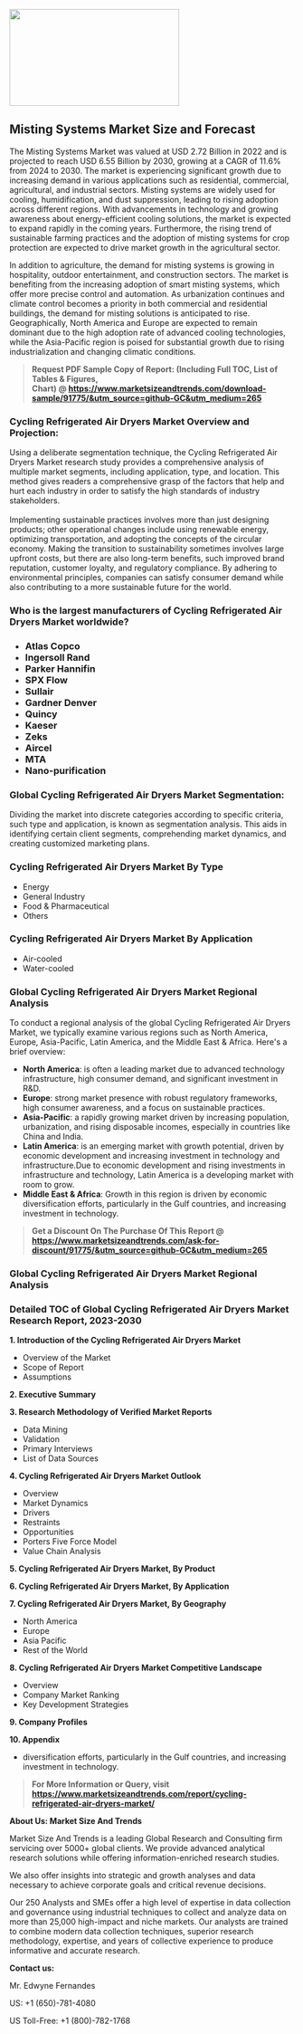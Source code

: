 <p><img class="alignnone size-medium wp-image-20088" src="https://ffe5etoiles.com/wp-content/uploads/2024/12/MST1-300x171.png" alt="" width="300" height="171" /></p><h2>Misting Systems Market Size and Forecast</h2><p>The Misting Systems Market was valued at USD 2.72 Billion in 2022 and is projected to reach USD 6.55 Billion by 2030, growing at a CAGR of 11.6% from 2024 to 2030. The market is experiencing significant growth due to increasing demand in various applications such as residential, commercial, agricultural, and industrial sectors. Misting systems are widely used for cooling, humidification, and dust suppression, leading to rising adoption across different regions. With advancements in technology and growing awareness about energy-efficient cooling solutions, the market is expected to expand rapidly in the coming years. Furthermore, the rising trend of sustainable farming practices and the adoption of misting systems for crop protection are expected to drive market growth in the agricultural sector.</p><p>In addition to agriculture, the demand for misting systems is growing in hospitality, outdoor entertainment, and construction sectors. The market is benefiting from the increasing adoption of smart misting systems, which offer more precise control and automation. As urbanization continues and climate control becomes a priority in both commercial and residential buildings, the demand for misting solutions is anticipated to rise. Geographically, North America and Europe are expected to remain dominant due to the high adoption rate of advanced cooling technologies, while the Asia-Pacific region is poised for substantial growth due to rising industrialization and changing climatic conditions.</p></p><blockquote id="" class=""><strong>Request PDF Sample Copy of Report: (Including Full TOC, List of Tables &amp; Figures, Chart)&nbsp;@&nbsp;<strong><a href="https://www.marketsizeandtrends.com/download-sample/91775/&utm_source=github-GC&utm_medium=265" target="_blank">https://www.marketsizeandtrends.com/download-sample/91775/&utm_source=github-GC&utm_medium=265</a></strong></strong></blockquote><h3 id="" class="">Cycling Refrigerated Air Dryers Market&nbsp;Overview and Projection:</h3><p id="" class="">Using a deliberate segmentation technique, the Cycling Refrigerated Air Dryers Market research study provides a comprehensive analysis of multiple market segments, including application, type, and location. This method gives readers a comprehensive grasp of the factors that help and hurt each industry in order to satisfy the high standards of industry stakeholders. <br /> <br />Implementing sustainable practices involves more than just designing products; other operational changes include using renewable energy, optimizing transportation, and adopting the concepts of the circular economy. Making the transition to sustainability sometimes involves large upfront costs, but there are also long-term benefits, such improved brand reputation, customer loyalty, and regulatory compliance. By adhering to environmental principles, companies can satisfy consumer demand while also contributing to a more sustainable future for the world.</p><h3 id="" class="">Who is the largest manufacturers of&nbsp;Cycling Refrigerated Air Dryers Market worldwide?</h3><h3 class=""><p><ul><li>Atlas Copco </li><li> Ingersoll Rand </li><li> Parker Hannifin </li><li> SPX Flow </li><li> Sullair </li><li> Gardner Denver </li><li> Quincy </li><li> Kaeser </li><li> Zeks </li><li> Aircel </li><li> MTA </li><li> Nano-purification</li></ul></p></h3><h3 id="" class="">Global&nbsp;Cycling Refrigerated Air Dryers Market Segmentation:</h3><p id="" class="">Dividing the market into discrete categories according to specific criteria, such type and application, is known as segmentation analysis. This aids in identifying certain client segments, comprehending market dynamics, and creating customized marketing plans.</p><h3 id="" class="">Cycling Refrigerated Air Dryers Market&nbsp;By Type</h3><p><p><ul><li>Energy </li><li> General Industry </li><li> Food & Pharmaceutical </li><li> Others</p></li></ul></p></p><h3 id="" class="">Cycling Refrigerated Air Dryers Market&nbsp;By Application</h3><p class=""><p><ul><li>Air-cooled </li><li> Water-cooled</li></ul></p></p><h3 id="" class="">Global Cycling Refrigerated Air Dryers Market Regional Analysis</h3><p id="" class="">To conduct a regional analysis of the global Cycling Refrigerated Air Dryers Market, we typically examine various regions such as North America, Europe, Asia-Pacific, Latin America, and the Middle East &amp; Africa. Here's a brief overview:</p><ul><li><strong>North America</strong>: is often a leading market due to advanced technology infrastructure, high consumer demand, and significant investment in R&amp;D.</li><li><strong>Europe</strong>: strong market presence with robust regulatory frameworks, high consumer awareness, and a focus on sustainable practices.</li><li><strong>Asia-Pacific</strong>: a rapidly growing market driven by increasing population, urbanization, and rising disposable incomes, especially in countries like China and India.</li><li><strong>Latin America</strong>: is an emerging market with growth potential, driven by economic development and increasing investment in technology and infrastructure.Due to economic development and rising investments in infrastructure and technology, Latin America is a developing market with room to grow.</li><li><strong>Middle East &amp; Africa</strong>: Growth in this region is driven by economic diversification efforts, particularly in the Gulf countries, and increasing investment in technology.</li></ul><blockquote id="" class=""><strong>Get a Discount On The Purchase Of This Report @ <strong><a href="https://www.marketsizeandtrends.com/ask-for-discount/91775/&utm_source=github-GC&utm_medium=265" target="_blank">https://www.marketsizeandtrends.com/ask-for-discount/91775/&utm_source=github-GC&utm_medium=265</a></strong></strong></blockquote><h3 id="" class="">Global Cycling Refrigerated Air Dryers Market Regional Analysis</h3><h3 id="" class="">Detailed TOC of Global Cycling Refrigerated Air Dryers Market Research Report, 2023-2030</h3><p id="" class=""><strong>1. Introduction of the Cycling Refrigerated Air Dryers Market</strong></p><ul><li>Overview of the Market</li><li>Scope of Report</li><li>Assumptions</li></ul><p id="" class=""><strong>2. Executive Summary</strong></p><p id="" class=""><strong>3. Research Methodology of Verified Market Reports</strong></p><ul><li>Data Mining</li><li>Validation</li><li>Primary Interviews</li><li>List of Data Sources</li></ul><p id="" class=""><strong>4. Cycling Refrigerated Air Dryers Market Outlook</strong></p><ul><li>Overview</li><li>Market Dynamics</li><li>Drivers</li><li>Restraints</li><li>Opportunities</li><li>Porters Five Force Model</li><li>Value Chain Analysis</li></ul><p id="" class=""><strong>5. Cycling Refrigerated Air Dryers Market, By Product</strong></p><p id="" class=""><strong>6. Cycling Refrigerated Air Dryers Market, By Application</strong></p><p id="" class=""><strong>7. Cycling Refrigerated Air Dryers Market, By Geography</strong></p><ul><li>North America</li><li>Europe</li><li>Asia Pacific</li><li>Rest of the World</li></ul><p id="" class=""><strong>8. Cycling Refrigerated Air Dryers Market Competitive Landscape</strong></p><ul><li>Overview</li><li>Company Market Ranking</li><li>Key Development Strategies</li></ul><p id="" class=""><strong>9. Company Profiles</strong></p><p id="" class=""><strong>10. Appendix</strong></p><ul><li>diversification efforts, particularly in the Gulf countries, and increasing investment in technology.</li></ul><blockquote id="" class=""><strong>For More Information or Query, visit <strong><strong><a href="https://www.marketsizeandtrends.com/report/cycling-refrigerated-air-dryers-market/" target="_blank">https://www.marketsizeandtrends.com/report/cycling-refrigerated-air-dryers-market/</a></strong></strong></strong></blockquote><p id="" class=""><strong>About Us: Market Size And Trends</strong></p><p id="" class="">Market Size And Trends is a leading Global Research and Consulting firm servicing over 5000+ global clients. We provide advanced analytical research solutions while offering information-enriched research studies.</p><p id="" class="">We also offer insights into strategic and growth analyses and data necessary to achieve corporate goals and critical revenue decisions.</p><p id="" class="">Our 250 Analysts and SMEs offer a high level of expertise in data collection and governance using industrial techniques to collect and analyze data on more than 25,000 high-impact and niche markets. Our analysts are trained to combine modern data collection techniques, superior research methodology, expertise, and years of collective experience to produce informative and accurate research.</p><p id="" class=""><strong>Contact us:</strong></p><p id="" class="">Mr. Edwyne Fernandes</p><p id="" class="">US: +1 (650)-781-4080</p><p id="" class="">US Toll-Free: +1 (800)-782-1768</p>
